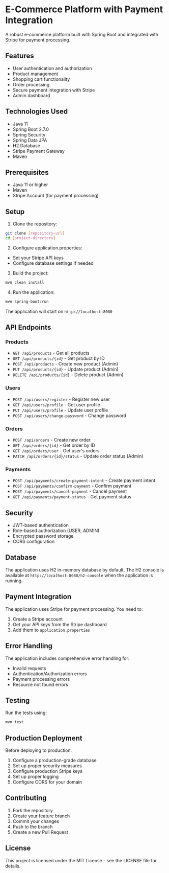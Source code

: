 # E-Commerce Platform with Payment Integration

A robust e-commerce platform built with Spring Boot and integrated with Stripe for payment processing.

## Features

- User authentication and authorization
- Product management
- Shopping cart functionality
- Order processing
- Secure payment integration with Stripe
- Admin dashboard

## Technologies Used

- Java 11
- Spring Boot 2.7.0
- Spring Security
- Spring Data JPA
- H2 Database
- Stripe Payment Gateway
- Maven

## Prerequisites

- Java 11 or higher
- Maven
- Stripe Account (for payment processing)

## Setup

1. Clone the repository:
```bash
git clone [repository-url]
cd [project-directory]
```

2. Configure application.properties:
- Set your Stripe API keys
- Configure database settings if needed

3. Build the project:
```bash
mvn clean install
```

4. Run the application:
```bash
mvn spring-boot:run
```

The application will start on `http://localhost:8080`

## API Endpoints

### Products
- `GET /api/products` - Get all products
- `GET /api/products/{id}` - Get product by ID
- `POST /api/products` - Create new product (Admin)
- `PUT /api/products/{id}` - Update product (Admin)
- `DELETE /api/products/{id}` - Delete product (Admin)

### Users
- `POST /api/users/register` - Register new user
- `GET /api/users/profile` - Get user profile
- `PUT /api/users/profile` - Update user profile
- `POST /api/users/change-password` - Change password

### Orders
- `POST /api/orders` - Create new order
- `GET /api/orders/{id}` - Get order by ID
- `GET /api/orders/user` - Get user's orders
- `PATCH /api/orders/{id}/status` - Update order status (Admin)

### Payments
- `POST /api/payments/create-payment-intent` - Create payment intent
- `POST /api/payments/confirm-payment` - Confirm payment
- `POST /api/payments/cancel-payment` - Cancel payment
- `GET /api/payments/payment-status` - Get payment status

## Security

- JWT-based authentication
- Role-based authorization (USER, ADMIN)
- Encrypted password storage
- CORS configuration

## Database

The application uses H2 in-memory database by default. The H2 console is available at `http://localhost:8080/h2-console` when the application is running.

## Payment Integration

The application uses Stripe for payment processing. You need to:
1. Create a Stripe account
2. Get your API keys from the Stripe dashboard
3. Add them to `application.properties`

## Error Handling

The application includes comprehensive error handling for:
- Invalid requests
- Authentication/Authorization errors
- Payment processing errors
- Resource not found errors

## Testing

Run the tests using:
```bash
mvn test
```

## Production Deployment

Before deploying to production:
1. Configure a production-grade database
2. Set up proper security measures
3. Configure production Stripe keys
4. Set up proper logging
5. Configure CORS for your domain

## Contributing

1. Fork the repository
2. Create your feature branch
3. Commit your changes
4. Push to the branch
5. Create a new Pull Request

## License

This project is licensed under the MIT License - see the LICENSE file for details.